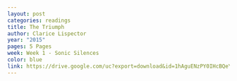 ```yaml
---
layout: post
categories: readings
title: The Triumph
author: Clarice Lispector
year: "2015"
pages: 5 Pages
week: Week 1 - Sonic Silences
color: blue
link: https://drive.google.com/uc?export=download&id=1hAguENzPY0IHcBQeYB96SJYdZ2rMnm8y
---
```

